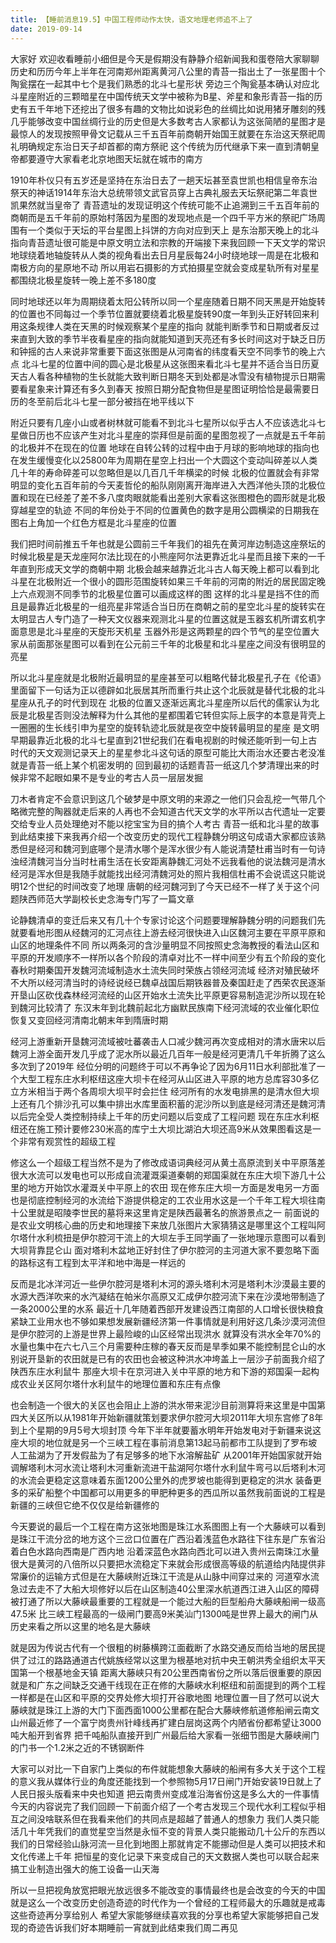 ```yaml
---
title: 【睡前消息19.5】中国工程师动作太快，语文地理老师追不上了
date: 2019-09-14
---
```


大家好 欢迎收看睡前小细但是今天是假期没有静静介绍新闻我和蛋卷陪大家聊聊历史和历历今年上半年在河南郑州距离黄河八公里的青苔一指出土了一张星图十个陶瓮摆在一起其中七个是我们熟悉的北斗七星形状
旁边三个陶瓮基本确认对应北斗星座附近的三颗暗星在中国传统天文学中被称为B星、斧星和象形青苔一指的历史有五千年地下还挖出了很多有趣的文物比如说彩色的丝绸比如说用猪牙雕刻的残
几乎能够改变中国丝绸行业的历史但是大多数考古人家都认为这张简陋的星图才是最惊人的发现按照甲骨文记载从三千五百年前商朝开始国王就要在东治这天祭祀周礼明确规定东治日天子却首都的南方祭祀
这个传统为历代继承下来一直到清朝皇帝都要遵守大家看老北京地图天坛就在城市的南方

1910年朴仪只有五岁还是坚持在东治日去了一趟天坛甚至袁世凯也相信皇帝东治祭天的神话1914年东治大总统带领文武官员穿上古典礼服去天坛祭祀第二年袁世凯果然就当皇帝了
青苔遗址的发现证明这个传统可能不止追溯到三千五百年前的商朝而是五千年前的原始村落因为星图的发现地点是一个四千平方米的祭祀广场周围有一个类似于天坛的平台星图上抖饼的方向对应到天上
是东治那天晚上的北斗指向青苔遗址很可能是中原文明立法和宗教的开端接下来我回顾一下天文学的常识地球绕着地轴旋转从人类的视角看出去日月星辰每24小时绕地球一周是在北极和南极方向的星原地不动
所以用岩石摄影的方式拍摄星空就会变成星轨所有对星星都围绕北极星旋转一晚上差不多180度

同时地球还以年为周期绕着太阳公转所以同一个星座随着日期不同天黑是开始旋转的位置也不同每过一个季节位置就要绕着北极星旋转90度一年到头正好转回来利用这条规律人类在天黑的时候观察某个星座的指向
就能判断季节和日期或者反过来直到大致的季节半夜看星座的指向就能知道到天亮还有多长时间这对于缺乏日历和钟摇的古人来说非常重要下面这张图是从河南省的纬度看天空不同季节的晚上六点
北斗七星的位置中间的圆心是北极星从这张图来看北斗七星并不适合当日历夏天古人看各种植物的生长就能大致判断日期冬天到处都是冰雪没有植物提示日期需要看星象来计算还有多久到春天
按照日期分配食物但是星图证明恰恰是最需要日历的冬至前后北斗七星一部分被挡在地平线以下

附近只要有几座小山或者树林就可能看不到北斗七星所以似乎古人不应该选北斗七星做日历也不应该产生对北斗星座的崇拜但是前面的星图忽视了一点就是五千年前的北极并不在现在的位置
地球在自转公转的过程中由于月球的影响地球的指向也在发生缓慢变化以25800年为周期在星空上扫出一个大圆这个变动叫碎差以人类几十年的寿命碎差可以忽略但是以几百几千年横梁的时候
北极的位置就会有非常明显的变化五百年前的今天麦哲伦的船队刚刚离开海岸进入大西洋他头顶的北极位置和现在已经差了差不多八度肉眼就能看出差别大家看这张图橙色的圆形就是北极穿越星空的轨迹
不同的年份处于不同的位置黄色的数字是用公圆横梁的日期我在图右上角加一个红色方框是北斗星座的位置

我们把时间前推五千年也就是公圆前三千年我们的祖先在黄河岸边制造这座祭坛的时候北极星是天龙座阿尔法比现在的小熊座阿尔法更靠近北斗星而且接下来的一千年直到形成天文学的商朝中期
北极会越来越靠近北斗古人每天晚上都可以看到北斗星在北极附近一个很小的圆形范围旋转如果三千年前的河南的附近的居民固定晚上六点观测不同季节的北极星位置可以画成这样的图
这样的北斗星是挡不住的而且是最靠近北极星的一组亮星非常适合当日历在商朝之前的星空北斗星的旋转实在太明显古人专门造了一种天文仪器来观测北斗星的位置这就是玉器玄机所谓玄机字面意思是北斗星座的天旋形天机星
玉器外形是这两颗星的四个节气的星空位置大家从前面那张星图可以看到在公元前三千年的北极星和北斗星座之间没有很明显的亮星

所以北斗星座就是北极附近最明显的星座甚至可以粗略代替北极星孔子在《伦语》里面留下一句话为正以德辟如北辰居其所而重行共止这个北辰就是替代北极的北斗星座从孔子的时代到现在
北极的位置又逐渐远离北斗星座所以后代的儒家认为北辰是北极星否则没法解释为什么其他的星都围着它转但实际上辰字的本意是背壳上一圈圈的生长线引申为星空的旋转轨迹北辰就是夜空中旋转最明显的星座
是文明早期最靠近北极的北斗七星直到21世纪我们在看电视剧的时候还能听到一句上古时代的天文观测记录天上的星星参北斗这句话的原型可能比大雨治水还要古老没准就是青苔一纸上某个机密发明的
回到最初的话题青苔一纸这几个梦清理出来的时候非常不起眼如果不是专业的考古人员一层层发掘

刀木者肯定不会意识到这几个破梦是中原文明的来源之一他们只会乱挖一气带几个略微完整的陶器就走后来的人再也不会知道古代天文学的水平所以古代遗址一定要交给专业人员处理绝对不能以挖宝宝为目的搞个人考古
青苔一纸和北斗星的故事到此结束接下来我再介绍一个改变历史的现代工程静魏分明这句成语大家都应该熟悉但是经河和魏河到底哪个是清水哪个是浑水很少有人能说清楚杜甫当时有一句诗
浊经清魏河当分当时杜甫生活在长安距离静魏汇河处不远我看他的说法魏河是清水经河是浑水但是我随手就能找出经河清魏河处的照片我相信杜甫不会说谎这只能说明12个世纪的时间改变了地理
唐朝的经河魏河到了今天已经不一样了关于这个问题陕西师范大学副校长史念海专门写了一篇文章

论静魏清卓的变迁后来又有几十个专家讨论这个问题要理解静魏分明的问题我们先就要看地形图从经魏河的汇河点往上游去经河很快进入山区魏河主要在平原平原和山区的地理条件不同
所以两条河的含沙量明显不同按照史念海教授的看法山区和平原的开发顺序不一样所以各个阶段的清卓对比不一样中间至少有五个阶段的变化春秋时期秦国开发魏河流域制造水土流失同时荣族占领经河流域
经济对殖民破坏不大所以经河清当时的诗经说经已魏卓战国后期铁器普及秦国赶走了西荣农民逐渐开垦山区砍伐森林经河流经的山区开始水土流失比平原更容易制造泥沙所以现在轮到魏河比较清了
东汉末年到北魏前起北方幽默民族南下经河流域的农业催化职位恢复又变回经河清南北朝末年到隋唐时期

经河上游重新开垦魏河流域被吐蕃袭击人口减少魏河再次变成相对的清水唐宋以后魏河上游全面开发几乎成了泥水所以最近几百年一般是经河更清几千年折腾了这么多次到了2019年
经位分明的问题终于可以不再争论了因为6月11日水利部批准了一个大型工程东庄水利枢纽这座大坝卡在经河从山区进入平原的地方总库容30多亿立方米相当于两个各周坝大坝平时会拦住
经河所有的水发电排黑的是清水但大坝上还有几个排沙孔可以集中排出水库里面积蓄的泥沙所以到底是经河清还是魏河清以后完全受人类控制持续上千年的历史问题以后变成了工程问题
现在东庄水利枢纽还在施工预计要修230米高的库宁土大坝比湖泊大坝还高9米从效果图看这是一个非常有观赏性的超级工程

修这么一个超级工程当然不是为了修改成语词典经河从黄土高原流到关中平原落差很大水流可以发电也可以形成自流灌溉渠道秦朝的郑国渠就在东庄大坝下游几十公里的地方开始饮水灌溉关中平原上的农田
现在修东庄大坝一方面是发电另一方面也是彻底控制经河的水流给下游提供稳定的工农业用水这是一个千年工程大坝往南十公里就是昭陵李世民的墓将来这里肯定是陕西最著名的旅游景点之一
前面说的是农业文明核心曲的历史和地理接下来放几张图片大家猜猜这是哪里这个工程叫阿尔塔什水利梳扭是伊尔腔河干流上的大坝左手王同学画了一张地理示意图可以看到大坝背靠昆仑山
面对塔利木盆地正好封住了伊尔腔河的主河道大家不要忽略下面的路标这有工程到太平洋和地中海是一样远的

反而是北冰洋河近一些伊尔腔河是塔利木河的源头塔利木河是塔利木沙漠最主要的水源大西洋吹来的水汽凝结在帕米尔高原又汇成伊尔腔河流下来在沙漠地带制造了一条2000公里的水系
最近十几年随着西部开发建设西江南部的人口增长很快粮食紧缺工业用水也不够如果想发展新疆经济第一件事情就是利用好这几条沙漠河流但是伊尔腔河的上游是世界上最险峻的山区经常出现洪水
就算没有洪水全年70%的水量也集中在六七八三个月需要种庄稼的春天反而是旱季如果不能控制昆仑山的水别说开垦新的农田就是已有的农田也会被这种洪水冲垮盖上一层沙子前面我介绍了陕西东庄水利鼠牛
那座大坝卡在京河进入关中平原的地方和下游的郑国渠一起构成农业关区阿尔塔什水利鼠牛的地理位置和东庄有点像

也会制造一个很大的关区也会阻止上游的洪水带来泥沙目前测算将来这里是中国第四大关区所以从1981年开始新疆就策划要求伊尔腔河大坝2011年大坝东宫修了8年到上个星期的9月5号大坝封顶
今年下半年就要蓄水明年开始发电对于新疆来说这座大坝的地位就是另一个三峡工程在事前消息第13起马前都市工队提到了罗布坡人工盐湖为了开发假盐为了有足够多的地下水溶解盐矿
从2001年开始国家就开始调解塔利木河水流让塔利木河重新流进干盐湖阿尔塔什水利鼠牛弯弓以后塔利木河的水流会更稳定这意味着东面1200公里外的虎罗坡也能得到更稳定的洪水
装备更多的采矿船整个中国都可以用更多的甲肥种更多的西瓜所以虽然我前面说的工程是新疆的三峡但它绝不仅仅是给新疆修的

今天要说的最后一个工程在南方这张地图是珠江水系图图上有一个大藤峡可以看到是珠江干流分岔的地方这个三岔口位置在广西沿着浅蓝色水路往下往东是广东省沿着白色水路向西南是广西内地
沿着深蓝色水路向西北可以进入贵州云南珠江水量很大是黄河的八倍所以只要把水流稳定下来就会形成很高等级的航道给内陆提供非常廉价的运输方式但是在大藤峡附近珠江干流是从山脉中间穿过来的
河道窄水流急过去走不了大船大坝修好以后在山区制造40公里深水航道西江进入山区的障碍被打通了所以大藤峡最重要的工程就是一个能过大船的巨型船舟大藤峡船闸一级高47.5米
比三峡工程最高的一级闸门要高9米美汕门1300吨是世界上最大的闸门从历史来看之所以这里的地名是大藤峡

就是因为传说古代有一个很粗的树藤横跨江面截断了水路交通反而给当地的居民提供了过江的路路通道古代姚族经常以这里为根基地对抗中央王朝洪秀全组织太平天国第一个根基地金天镇
距离大藤峡只有20公里西南省份之所以落后很重要的原因就是和广东之间缺乏交通干线现在正在修的大藤峡水利枢纽和前面提到的两个工程一样都是在山区和平原的交界处修大坝打开谷歌地图
地理位置一目了然可以说大藤峡就是珠江上游的大门下面西面1000公里都在配合大藤峡修航道修船闸云南文山州最近修了一个富宁岗贵州针峰线再扩建白层岗这两个内陋省份都希望让3000吨大船开到省界
把千吨船队直接开到广州最后给大家看一张细节图是大藤峡闸门的门书一个1.2米之近的不锈钢断件

大家可以对比一下自家门上类似的布件就能想象大藤峡的船闸有多大关于这个工程的意义我从媒体行业的角度还能找到一个参照物5月17日闸门开始安装19日就上了人民日报头版看来中央也知道
把云南贵州变成准沿海省份这是多么大的一件事情今天的内容说完了我们回顾一下前面介绍了一个考古发现三个现代水利工程似乎相互之间没啥联系但在我看来他们的共同点是超越了普通人的想象力
我们人类只能活几十年凭我们的直觉星空当然是永恒不变的背景人类只能搬动几十公斤的东西以我们的日常经验山脉河流一旦化到地图上那就肯定不能挪动但是人类可以把技术和文化传递上千年
把恒星的变化记录下来变成自己的天文数据人类也可以联合起来搞工业制造出强大的施工设备一山天海

所以一旦把视角放宽把眼光放远很多不能改变的事情最终也是会改变的今天的中国就是这么一个改变历史创造奇迹的时代作为一个曾经的工程师最大的乐趣就是戒毒这些奇迹再分享给别人
希望大家能够继续喜欢我的分享也希望大家能够把自己发现的奇迹告诉我们好本期睡前一宵就到此结束我们周二再见
